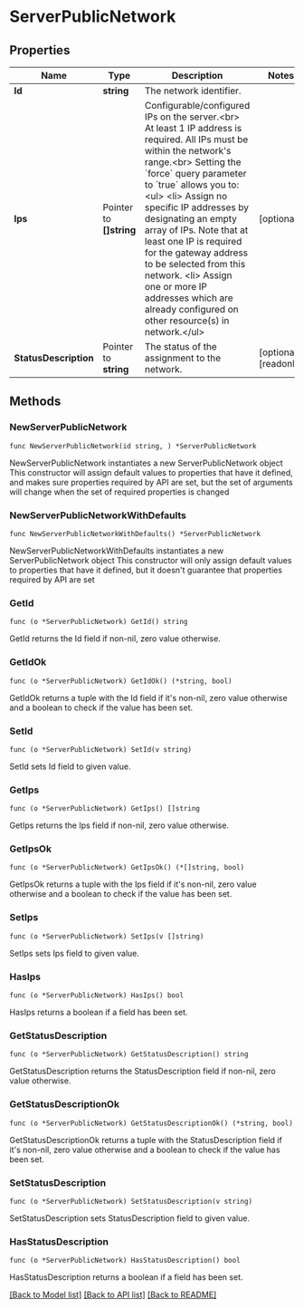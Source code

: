 # ServerPublicNetwork

## Properties

Name | Type | Description | Notes
------------ | ------------- | ------------- | -------------
**Id** | **string** | The network identifier. | 
**Ips** | Pointer to **[]string** | Configurable/configured IPs on the server.&lt;br&gt; At least 1 IP address is required. All IPs must be within the network&#39;s range.&lt;br&gt; Setting the &#x60;force&#x60; query parameter to &#x60;true&#x60; allows you to:&lt;ul&gt; &lt;li&gt; Assign no specific IP addresses by designating an empty array of IPs. Note that at least one IP is required for the gateway address to be selected from this network. &lt;li&gt; Assign one or more IP addresses which are already configured on other resource(s) in network.&lt;/ul&gt; | [optional] 
**StatusDescription** | Pointer to **string** | The status of the assignment to the network. | [optional] [readonly] 

## Methods

### NewServerPublicNetwork

`func NewServerPublicNetwork(id string, ) *ServerPublicNetwork`

NewServerPublicNetwork instantiates a new ServerPublicNetwork object
This constructor will assign default values to properties that have it defined,
and makes sure properties required by API are set, but the set of arguments
will change when the set of required properties is changed

### NewServerPublicNetworkWithDefaults

`func NewServerPublicNetworkWithDefaults() *ServerPublicNetwork`

NewServerPublicNetworkWithDefaults instantiates a new ServerPublicNetwork object
This constructor will only assign default values to properties that have it defined,
but it doesn't guarantee that properties required by API are set

### GetId

`func (o *ServerPublicNetwork) GetId() string`

GetId returns the Id field if non-nil, zero value otherwise.

### GetIdOk

`func (o *ServerPublicNetwork) GetIdOk() (*string, bool)`

GetIdOk returns a tuple with the Id field if it's non-nil, zero value otherwise
and a boolean to check if the value has been set.

### SetId

`func (o *ServerPublicNetwork) SetId(v string)`

SetId sets Id field to given value.


### GetIps

`func (o *ServerPublicNetwork) GetIps() []string`

GetIps returns the Ips field if non-nil, zero value otherwise.

### GetIpsOk

`func (o *ServerPublicNetwork) GetIpsOk() (*[]string, bool)`

GetIpsOk returns a tuple with the Ips field if it's non-nil, zero value otherwise
and a boolean to check if the value has been set.

### SetIps

`func (o *ServerPublicNetwork) SetIps(v []string)`

SetIps sets Ips field to given value.

### HasIps

`func (o *ServerPublicNetwork) HasIps() bool`

HasIps returns a boolean if a field has been set.

### GetStatusDescription

`func (o *ServerPublicNetwork) GetStatusDescription() string`

GetStatusDescription returns the StatusDescription field if non-nil, zero value otherwise.

### GetStatusDescriptionOk

`func (o *ServerPublicNetwork) GetStatusDescriptionOk() (*string, bool)`

GetStatusDescriptionOk returns a tuple with the StatusDescription field if it's non-nil, zero value otherwise
and a boolean to check if the value has been set.

### SetStatusDescription

`func (o *ServerPublicNetwork) SetStatusDescription(v string)`

SetStatusDescription sets StatusDescription field to given value.

### HasStatusDescription

`func (o *ServerPublicNetwork) HasStatusDescription() bool`

HasStatusDescription returns a boolean if a field has been set.


[[Back to Model list]](../README.md#documentation-for-models) [[Back to API list]](../README.md#documentation-for-api-endpoints) [[Back to README]](../README.md)


